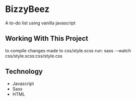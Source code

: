 # BizzyBeez
A to-do list using vanilla javascript

## Working With This Project
to compile changes made to css/style.scss run: sass --watch css/style.scss:css/style.css

## Technology
- Javascript
- Sass
- HTML